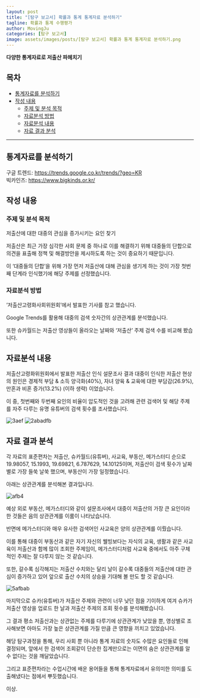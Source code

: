 ```yaml
---
layout: post
title: "[탐구 보고서] 확률과 통계 통계자료 분석하기"
tagline: 확률과 통계 수행평가
author: MovingJu
categories: [탐구 보고서]
image: assets/images/posts/[탐구 보고서] 확률과 통계 통계자료 분석하기.png
---
```


**다양한 통계자료로 저출산 파헤치기**

## 목차
- [통계자료를 분석하기](#통계자료를-분석하기)
- [작성 내용](#작성-내용)
  * [주제 및 분석 목적](#주제-및-분석-목적)
  * [자료분석 방법](#자료분석-방법)
  * [자료분석 내용](#자료분석-내용)
  * [자료 결과 분석](#자료-결과-분석)

-----

## 통계자료를 분석하기

구글 트렌드: https://trends.google.co.kr/trends/?geo=KR  
빅카인즈: https://www.bigkinds.or.kr/

## 작성 내용

### 주제 및 분석 목적

저출산에 대한 대중의 관심을 증가시키는 요인 찾기

저출산은 최근 가장 심각한 사회 문제 중 하나로 이를 해결하기 위해 대중들의 단합으로 의견을 표출해 정책 및 해결방안을 제시하도록 하는 것이 중요하기 때문입니다.

이 ‘대중들의 단합’을 위해 가장 먼저 저출산에 대해 관심을 생기게 하는 것이 가장 첫번째 단계라 인식했기에 해당 주제를 선정했습니다.

### 자료분석 방법

‘저출산고령화사회위원회’에서 발표한 기사를 참고 했습니다.

Google Trends를 활용해 대중의 검색 숫자간의 상관관계를 분석했습니다.

또한 슈카월드는 저출산 영상들이 올라오는 날짜와 ‘저출산’ 주제 검색 수를 비교해 봤습니다.

## 자료분석 내용

저출산고령화위원회에서 발표한 저출산 인식 설문조사 결과 대중이 인식한 저출산 현상의 원인은 경제적 부담 & 소득 양극화(40%), 자녀 양육 & 교육에 대한 부담감(26.9%), 만혼과 비혼 증가(13.2%) (이하 생략) 이었습니다.

이 중, 첫번째와 두번째 요인의 비율이 압도적인 것을 고려해 관련 검색어 및 해당 주제를 자주 다루는 유명 유튜버의 검색 횟수를 조사했습니다.


![3aef](https://github.com/user-attachments/assets/041eba96-3e99-415a-b9be-c966ff084759)
![2abadfb](https://github.com/user-attachments/assets/b5ae6ef1-f603-41f5-b63b-22f913d4d7e7)



## 자료 결과 분석

각 자료의 표준편차는 저출산, 슈카월드(유튜버), 사교육, 부동산, 메가스터디 순으로 19.98057, 15.1993, 19.69821, 6.787629, 14.10125이며, 저출산이 검색 횟수가 날짜 별로 가장 들쑥 날쑥 했으며, 부동산이 가장 일정했습니다.

아래는 상관관계를 분석해본 결과입니다.

![afb4](https://github.com/user-attachments/assets/fc8983da-3187-48eb-8dfe-39df7173dfa3)

예상 외로 부동산, 메가스터디와 같이 설문조사에서 대중이 저출산의 가장 큰 요인이라 한 것들은 음의 상관관계를 이룸이 나타났습니다.

반면에 메가스터디와 매우 유사한 검색어인 사교육은 양의 상관관계를 이뤘습니다.

이를 통해 대중이 부동산과 같은 자기 자신의 웰빙보다는 자식의 교육, 생활과 같은 사교육이 저출산과 함께 많이 조회한 주제임이, 메가스터디처럼 사교육 중에서도 아주 구체적인 주제는 잘 다루지 않는 것 같습니다.

또한, 갈수록 심각해지는 저출산 수치와는 달리 날이 갈수록 대중들의 저출산에 대한 관심이 증가하고 있어 앞으로 출산 수치의 상승을 기대해 볼 만도 할 것 같습니다.

![5afbab](https://github.com/user-attachments/assets/3513f16a-b14e-4225-8211-f58f4596b960)

마지막으로 슈카(유튜버)가 저출산 주제와 관련이 너무 낮던 점을 기이하게 여겨 슈카가 저출산 영상을 업로드 한 날과 저출산 주제의 조회 횟수를 분석해봤습니다.

그 결과 평소 저출산과는 상관없는 주제를 다루기에 상관관계가 낮았을 뿐, 영상별로 조사해보면 아마도 가장 높은 상관관계를 가질 만큼 큰 영향을 끼치고 있었습니다.

해당 탐구과정을 통해, 우리 사회 뿐 아니라 통계 자료의 숫자도 수많은 요인들로 인해 결정되며, 앞에서 한 검색어 조회같이 단순한 집계만으로는 이면의 숨은 상관관계를 알 수 없다는 것을 깨달았습니다.

그리고 표준편차라는 수업시간에 배운 용어들을 통해 통계자료에서 유의미한 의미를 도출해냈다는 점에서 뿌듯했습니다.

이상.
